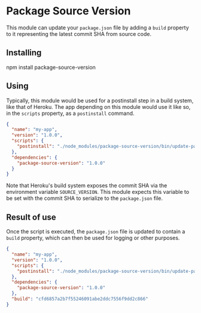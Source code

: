 # Package Source Version
This module can update your `package.json` file by adding a `build` property to it representing the latest commit SHA from source code.

## Installing

  npm install package-source-version

## Using
Typically, this module would be used for a postinstall step in a build system, like that of Heroku. The app depending on this module would use it like so, in the `scripts` property, as a `postinstall` command.

```json
{
  "name": "my-app",
  "version": "1.0.0",
  "scripts": {
    "postinstall": "./node_modules/package-source-version/bin/update-package ./package.json"
  },
  "dependencies": {
    "package-source-version": "1.0.0"
  }
}
```

Note that Heroku's build system exposes the commit SHA via the environment variable `SOURCE_VERSION`. This module expects this variable to be set with the commit SHA to serialize to the `package.json` file.

## Result of use
Once the script is executed, the `package.json` file is updated to contain a `build` property, which can then be used for logging or other purposes.

```json
{
  "name": "my-app",
  "version": "1.0.0",
  "scripts": {
    "postinstall": "./node_modules/package-source-version/bin/update-package ./package.json"
  },
  "dependencies": {
    "package-source-version": "1.0.0"
  },
  "build": "cfd6857a2b7f55246091abe2ddc7556f9dd2c866"
}
```